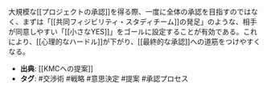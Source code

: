 大規模な[[プロジェクトの承認]]を得る際、一度に全体の承認を目指すのではなく、まずは「[[共同フィジビリティ・スタディチーム]]の発足」のような、相手が同意しやすい「[[小さなYES]]」をゴールに設定することが有効である。これにより、[[心理的なハードル]]が下がり、[[最終的な承認]]への道筋をつけやすくなる。

- **出典**: [[KMCへの提案]]
- **タグ**: #交渉術 #戦略 #意思決定 #提案 #承認プロセス